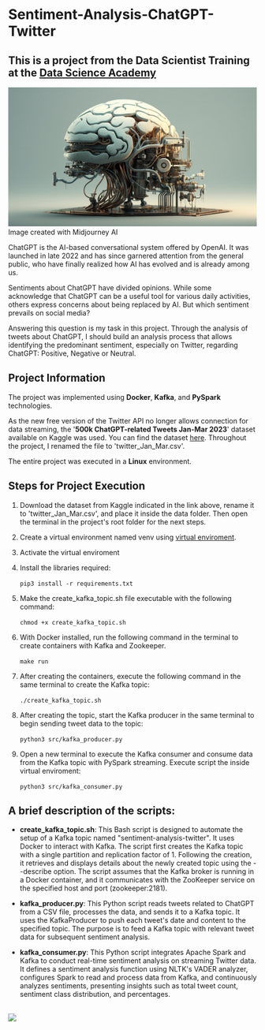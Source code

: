 # Sentiment-Analysis-ChatGPT-Twitter
## **This is a project from the Data Scientist Training at the [Data Science Academy](https://www.datascienceacademy.com.br/)**

![](img/img.png)
Image created with Midjourney AI

ChatGPT is the AI-based conversational system offered by OpenAI. It was launched in late 2022 and has since garnered attention from the general public, who have finally realized how AI has evolved and is already among us. 

Sentiments about ChatGPT have divided opinions. While some acknowledge that ChatGPT can be a useful tool for various daily activities, others express concerns about being replaced by AI. But which sentiment prevails on social media? 

Answering this question is my task in this project. Through the analysis of tweets about ChatGPT, I should build an analysis process that allows identifying the predominant sentiment, especially on Twitter, regarding ChatGPT: Positive, Negative or Neutral.

## Project Information

The project was implemented using **Docker**, **Kafka**, and **PySpark** technologies.

As the new free version of the Twitter API no longer allows connection for data streaming, the '**500k ChatGPT-related Tweets Jan-Mar 2023**' dataset available on Kaggle was used. You can find the dataset [here](https://www.kaggle.com/datasets/khalidryder777/500k-chatgpt-tweets-jan-mar-2023). Throughout the project, I renamed the file to 'twitter_Jan_Mar.csv'.

The entire project was executed in a **Linux** environment.

## Steps for Project Execution

1. Download the dataset from Kaggle indicated in the link above, rename it to 'twitter_Jan_Mar.csv', and place it inside the data folder. Then open the terminal in the project's root folder for the next steps.

2. Create a virtual environment named venv using [virtual enviroment](https://virtualenv.pypa.io/en/latest/installation.html).

3. Activate the virtual enviroment

4. Install the libraries required:

    ```pip3 install -r requirements.txt```

5.  Make the create_kafka_topic.sh file executable with the following command:

    ```chmod +x create_kafka_topic.sh```

6. With Docker installed, run the following command in the terminal to create containers with Kafka and Zookeeper.

    ```make run```

7. After creating the containers, execute the following command in the same terminal to create the Kafka topic:

    ```./create_kafka_topic.sh```

8. After creating the topic, start the Kafka producer in the same terminal to begin sending tweet data to the topic:

    ```python3 src/kafka_producer.py```

9. Open a new terminal to execute the Kafka consumer and consume data from the Kafka topic with PySpark streaming. Execute script the inside virtual enviroment:

    ```python3 src/kafka_consumer.py```

## A brief description of the scripts:

- **create_kafka_topic.sh**:
    This Bash script is designed to automate the setup of a Kafka topic named "sentiment-analysis-twitter". It uses Docker to interact with Kafka. The script first creates the Kafka topic with a single partition and replication factor of 1. Following the creation, it retrieves and displays details about the newly created topic using the --describe option. The script assumes that the Kafka broker is running in a Docker container, and it communicates with the ZooKeeper service on the specified host and port (zookeeper:2181).

- **kafka_producer.py**:
    This Python script reads tweets related to ChatGPT from a CSV file, processes the data, and sends it to a Kafka topic. It uses the KafkaProducer to push each tweet's date and content to the specified topic. The purpose is to feed a Kafka topic with relevant tweet data for subsequent sentiment analysis.

- **kafka_consumer.py**:
    This Python script integrates Apache Spark and Kafka to conduct real-time sentiment analysis on streaming Twitter data. It defines a sentiment analysis function using NLTK's VADER analyzer, configures Spark to read and process data from Kafka, and continuously analyzes sentiments, presenting insights such as total tweet count, sentiment class distribution, and percentages.

\
![](img/video.gif)